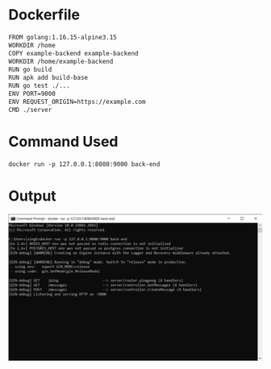 # Dockerfile

```
FROM golang:1.16.15-alpine3.15
WORKDIR /home
COPY example-backend example-backend
WORKDIR /home/example-backend
RUN go build
RUN apk add build-base
RUN go test ./...
ENV PORT=9000
ENV REQUEST_ORIGIN=https://example.com
CMD ./server
```
# Command Used
```
docker run -p 127.0.0.1:8080:9000 back-end
```

# Output
![Output](Screenshot.png)